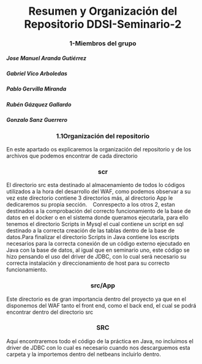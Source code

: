 <h1 align="center">Resumen y Organización del Repositorio DDSI-Seminario-2</h1>
<h3 align="center">1-Miembros del grupo</h3>
<h5 align="left">Jose Manuel Aranda Gutiérrez</h5>
<h5 align="left">Gabriel Vico Arboledas</h5>
<h5 align="left">Pablo Gervilla Miranda</h5>
<h5 align="left">Rubén Gázquez Gallardo</h5>
<h5 align="left">Gonzalo Sanz Guerrero</h5>
<h3 align="center">1.1Organización del repositorio</h3>
En este apartado os explicaremos la organización del repositorio y de los archivos que podemos encontrar de cada directorio
<h3 align="center">scr</h3>

El directorio src esta destinado al almacenamiento de todos lo códigos utilizados a la hora del desarrollo del WAF, como podemos observar a su vez este directorio contiene 3 directorios más, al directorio App le dedicaremos su propia sección.
` ` 
Conrespecto a los otros 2, estan destinados a la comprobación del correcto funcionamiento de la base de datos en el docker o en el sistema donde queramos ejecutarla, para ello tenemos el directorio Scripts in Mysql el cual contiene un script en sql destinado a la correcta creación de las tablas dentro de la base de datos.Para finalizar el directorio Scripts in Java contiene los escripts necesarios para la correcta conexión de un código externo ejecutado en Java con la base de datos, al igual que en seminario uno, este código se hizo pensando el uso del driver de JDBC, con lo cual será necesario su correcta instalación y direccionamiento de host para su correcto funcionamiento.




<h3 align="center">src/App</h3>
Este directorio es de gran importancia dentro del proyecto ya que en el disponemos del WAF tanto el front end, como el back end, el cual se podrá encontrar dentro del directorio src


<h3 align="center">SRC</h3>
Aquí encontraremos todo el código de la práctica en Java, no incluimos el driver de JDBC con lo cual es necesario cuando nos descarguemos esta carpeta y la importemos dentro del
netbeans incluirlo dentro.
